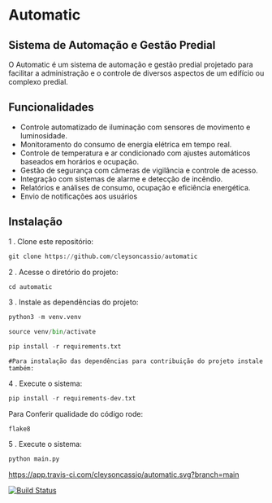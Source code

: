 # Automatic

## Sistema de Automação e Gestão Predial

O Automatic  é um sistema de automação e gestão predial projetado para facilitar a administração e o controle de diversos aspectos de um edifício ou complexo predial.

## Funcionalidades

- Controle automatizado de iluminação com sensores de movimento e luminosidade.
- Monitoramento do consumo de energia elétrica em tempo real.
- Controle de temperatura e ar condicionado com ajustes automáticos baseados em horários e ocupação.
- Gestão de segurança com câmeras de vigilância e controle de acesso.
- Integração com sistemas de alarme e detecção de incêndio.
- Relatórios e
 análises de consumo, ocupação e eficiência energética.
- Envio de notificações aos usuários

## Instalação

1 . Clone este repositório:

```python
git clone https://github.com/cleysoncassio/automatic
```

2 . Acesse o diretório do projeto:

```python
cd automatic
```

3 . Instale as dependências do projeto:

```python
python3 -m venv.venv
```

```python
source venv/bin/activate
```

```python
pip install -r requirements.txt
```

`#Para instalação das dependências para contribuição do projeto instale também:`

4 . Execute o sistema:

```python
pip install -r requirements-dev.txt
```

Para Conferir qualidade do código rode:

```console
flake8
```

5 . Execute o sistema:

```python
python main.py
```

<https://app.travis-ci.com/cleysoncassio/automatic.svg?branch=main>

[![Build Status](https://app.travis-ci.com/cleysoncassio/automatic.svg?branch=main)](https://app.travis-ci.com/cleysoncassio/automatic)
